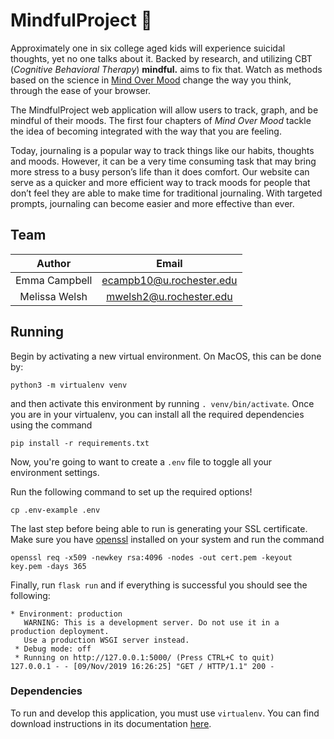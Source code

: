 # MindfulProject :low_brightness:

Approximately one in six college aged kids will experience suicidal thoughts, yet no one talks about it. Backed by research, and utilizing CBT (*Cognitive Behavioral Therapy*)
**mindful.** aims to fix that. Watch as methods based on the science in [Mind Over Mood](https://www.amazon.com/Mind-Over-Mood-Second-Changing/dp/1462520421/ref=sr_1_1?keywords=mind+over+mood&qid=1573778033&sr=8-1) change the way you think, through the ease of your browser.

The MindfulProject web application will allow users to track, graph, and be mindful of their moods. The first four chapters of *Mind Over Mood* tackle the idea of becoming integrated with the way that you are feeling.

Today, journaling is a popular way to track things like our habits, thoughts and moods. However, it can be a very time consuming task that may bring more stress to a busy person’s life than it does comfort. Our website can serve as a quicker and more efficient way to track moods for people that don’t feel they are able to make time for traditional journaling. With targeted prompts, journaling can become easier and more effective than ever.


## Team

| Author        | Email                    |
| :--:          | :--:                     |
| Emma Campbell | ecampb10@u.rochester.edu |
| Melissa Welsh | mwelsh2@u.rochester.edu  |

## Running

Begin by activating a new virtual environment. On MacOS, this can be done by:

```
python3 -m virtualenv venv
```

and then activate this environment by running `. venv/bin/activate`. Once you are in your virtualenv, you can install all the required dependencies using the command

```
pip install -r requirements.txt
```

Now, you're going to want to create a `.env` file to toggle all your environment settings.

Run the following command to set up the required options!
```
cp .env-example .env
```

The last step before being able to run is generating your SSL certificate. Make sure you have [openssl](https://www.openssl.org/) installed on your system and run the command
```
openssl req -x509 -newkey rsa:4096 -nodes -out cert.pem -keyout key.pem -days 365
```

Finally, run `flask run` and if everything is successful you should see the following:
```
* Environment: production
   WARNING: This is a development server. Do not use it in a production deployment.
   Use a production WSGI server instead.
 * Debug mode: off
 * Running on http://127.0.0.1:5000/ (Press CTRL+C to quit)
127.0.0.1 - - [09/Nov/2019 16:26:25] "GET / HTTP/1.1" 200 -
```

### Dependencies

To run and develop this application, you must use `virtualenv`. You can find download instructions in its documentation [here](https://virtualenv.pypa.io/en/latest/).
